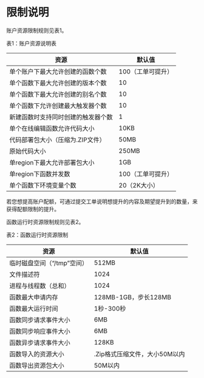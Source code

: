 # 限制说明

账户资源限制规则见表1。

表1：账户资源说明表

| 资源                               | 默认值            |
| ---------------------------------- | ----------------- |
| 单个账户下最大允许创建的函数个数   | 100（工单可提升） |
| 单个函数下最大允许创建的版本个数   | 10                |
| 单个函数下最大允许创建的别名个数   | 10                |
| 单个函数下允许创建最大触发器个数   | 10                |
| 新建函数时支持同时创建的触发器个数 | 1                 |
| 单个在线编辑函数允许代码大小       | 10KB              |
| 代码部署包大小（压缩为.ZIP文件）   | 50MB              |
| 原始代码大小                       | 250MB             |
| 单region下最大允许部署包大小       | 1GB               |
| 单region下函数并发数               | 100（工单可提升） |
| 单个函数下环境变量个数             | 20（2K大小）      |

若您想提高账户配额，可通过提交工单说明想提升的内容及期望提升到的数量，来获得配额限制的提升。

 

函数运行时资源限制规则见表2。

表2：函数运行时资源限制

| 资源                       | 默认值                       |
| -------------------------- | ---------------------------- |
| 临时磁盘空间（“/tmp”空间） | 512MB                        |
| 文件描述符                 | 1024                         |
| 进程与线程数（总和）       | 1024                         |
| 函数最大申请内存           | 128MB-1GB，步长128MB         |
| 函数最大运行时间           | 1秒-300秒                    |
| 函数同步请求事件大小       | 6MB                          |
| 函数同步响应事件大小       | 6MB                          |
| 函数异步请求事件大小       | 128KB                        |
| 函数导入的资源大小         | .Zip格式压缩文件，大小50M以内 |
| 函数导出资源包大小         | 50M以内                      |

